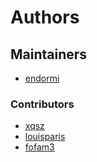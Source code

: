# Authors

## Maintainers

- [endormi](https://github.com/endormi)

### Contributors

- [xqsz](https://github.com/xqsz)
- [louisparis](https://github.com/louisparis)
- [fofam3](https://github.com/fofam3)

